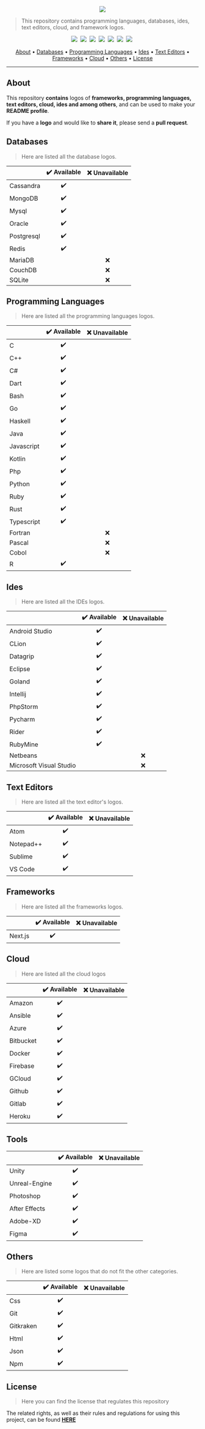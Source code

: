 <p align="center"> <img src="https://raw.githubusercontent.com/yurijserrano/LANGUAGES-TOOLS-LOGOS/master/Logos.png"/></p>

> This repository contains programming languages, databases, ides, text editors, cloud, and framework logos.

<p align="center">
  <a target="_blank" href="https://github.com/yurijserrano/LANGUAGES-TOOLS-LOGOS/tree/master/ides"><img src="https://img.shields.io/badge/IDES-orange?style=for-the-badge&color=e53935" /></a>&nbsp;
  <a target="_blank" href="https://github.com/yurijserrano/LANGUAGES-TOOLS-LOGOS/tree/master/databases"><img src="https://img.shields.io/badge/DATABASES-green?style=for-the-badge&color=2196F3" /></a>&nbsp;
  <a target="_blank"href="https://github.com/yurijserrano/LANGUAGES-TOOLS-LOGOS/tree/master/programming%20languages"><img src="https://img.shields.io/badge/PROGRAMMING%20LANGUAGES-orange?style=for-the-badge&color=00796B" /></a>&nbsp;
  <a target="_blank" href="https://github.com/yurijserrano/LANGUAGES-TOOLS-LOGOS/tree/master/text%20editors"><img src="https://img.shields.io/badge/TEXT%20EDITORS-orange?style=for-the-badge&color=4CAF50" /></a>&nbsp;
  <a target="_blank" href="https://github.com/yurijserrano/LANGUAGES-TOOLS-LOGOS/tree/master/frameworks"><img src="https://img.shields.io/badge/FRAMEWORKS-orange?style=for-the-badge&color=673AB7" /></a>&nbsp;
  <a target="_blank" href="https://github.com/yurijserrano/LANGUAGES-TOOLS-LOGOS/tree/master/cloud"><img src="https://img.shields.io/badge/CLOUD-orange?style=for-the-badge&color=283593" /></a>&nbsp;
  <a target="_blank" href="https://github.com/yurijserrano/LANGUAGES-TOOLS-LOGOS/tree/master/others"><img src="https://img.shields.io/badge/OTHERS-orange?style=for-the-badge&color=607D8B" /></a>&nbsp;
</p>

<p align="center">
  <a href="#about">About</a> •
  <a href="#databases">Databases</a> •
  <a href="#programming-languages">Programming Languages</a> •
  <a href="#ides">Ides</a> •
  <a href="#text-editors">Text Editors</a> •
  <a href="#frameworks">Frameworks</a> •
  <a href="#cloud">Cloud</a> •
  <a href="#others">Others</a> •
  <a href="#license">License</a>
</p>

---


## About

This repository **contains** logos of **frameworks, programming languages, text editors, cloud, ides and among others**, and can be used to make your **README profile**.

If you have a **logo** and would like to **share it**, please send a **pull request**.


## Databases

> Here are listed all the database logos.


|                            | ✔️  Available      | ❌ Unavailable  |
| -------------------------- | :----------------: | :-------------: |
| Cassandra          	     |         ✔️         |                 |
| MongoDB                    |         ✔️         |                 |
| Mysql        				 |         ✔️         |                 |
| Oracle 					 |         ✔️         |                 |
| Postgresql   				 |         ✔️         |                 |
| Redis  		  			 |         ✔️         |                 |
| MariaDB       			 |                    |        ❌       |
| CouchDB          			 |                    |        ❌       |
| SQLite   					 |                    |        ❌       |



## Programming Languages

> Here are listed all the programming languages logos.


|                            | ✔️  Available      | ❌ Unavailable  |
| -------------------------- | :----------------: | :-------------: |
| C         	     		 |         ✔️         |                 |
| C++                        |         ✔️         |                 |
| C#        				 |         ✔️         |                 |
| Dart					 	 |         ✔️         |                 |
| Bash   				     |         ✔️         |                 |
| Go  		  			     |         ✔️         |                 |
| Haskell       			 |         ✔️         |                 |
| Java          			 |         ✔️         |                 |
| Javascript   			     |         ✔️         |                 |
| Kotlin   			         |         ✔️         |                 |
| Php   			         |         ✔️         |                 |
| Python   			         |         ✔️         |                 |
| Ruby   			         |         ✔️         |                 |
| Rust   			         |         ✔️         |                 |
| Typescript   			     |         ✔️         |                 |
| Fortran   			     |                    |        ❌       |
| Pascal   			     	 |                    |        ❌       |
| Cobol   			     	 |                    |        ❌       |
| R   			     		 |           ✔️         |               |


## Ides

> Here are listed all the IDEs logos.

|                            | ✔️  Available      | ❌ Unavailable  |
| -------------------------- | :----------------: | :-------------: |
| Android Studio         	 |         ✔️         |                 |
| CLion                      |         ✔️         |                 |
| Datagrip        		     |         ✔️         |                 |
| Eclipse					 |         ✔️         |                 |
| Goland   				     |         ✔️         |                 |
| Intellij  		  	     |         ✔️         |                 |
| PhpStorm       			 |         ✔️         |                 |
| Pycharm          			 |         ✔️         |                 |
| Rider   			         |         ✔️         |                 |
| RubyMine   			     |         ✔️         |                 |
| Netbeans   			     |                    |        ❌       |
| Microsoft Visual Studio    |                    |        ❌       |


## Text Editors

> Here are listed all the text editor's logos.


|                            | ✔️  Available      | ❌ Unavailable  |
| -------------------------- | :----------------: | :-------------: |
| Atom         	 			 |         ✔️         |                 |
| Notepad++                  |         ✔️         |                 |
| Sublime        		     |         ✔️         |                 |
| VS Code					 |         ✔️         |                 |



## Frameworks

> Here are listed all the frameworks logos.


|                            | ✔️  Available      | ❌ Unavailable  |
| -------------------------- | :----------------: | :-------------: |
| Next.js         	 			 |        ✔️         |                 |




## Cloud

> Here are listed all the cloud logos


|                            | ✔️  Available      | ❌ Unavailable  |
| -------------------------- | :----------------: | :-------------: |
| Amazon         	 		 |         ✔️         |                 |
| Ansible                  	 |         ✔️         |                 |
| Azure        		     	 |         ✔️         |                 |
| Bitbucket					 |         ✔️         |                 |
| Docker					 |         ✔️         |                 |
| Firebase					 |         ✔️         |                 |
| GCloud					 |         ✔️         |                 |
| Github					 |         ✔️         |                 |
| Gitlab					 |         ✔️         |                 |
| Heroku					 |         ✔️         |                 |


## Tools

|                            | ✔️  Available      | ❌ Unavailable  |
| -------------------------- | :----------------: | :-------------: |
| Unity         	 			 |         ✔️         |                 |
| Unreal-Engine                  |         ✔️         |                 |
| Photoshop        		     |         ✔️         |                 |
| After Effects					 |         ✔️         |                 |
| Adobe-XD        		     |         ✔️         |                 |
| Figma					 |         ✔️         |                 |


## Others

> Here are listed some logos that do not fit the other categories.


|                            | ✔️  Available      | ❌ Unavailable  |
| -------------------------- | :----------------: | :-------------: |
| Css         	 			 |         ✔️         |                 |
| Git                  		 |         ✔️         |                 |
| Gitkraken        		     |         ✔️         |                 |
| Html					 	 |         ✔️         |                 |
| Json					 	 |         ✔️         |                 |
| Npm					 	 |         ✔️         |                 |


## License

> Here you can find the license that regulates this repository


The related rights, as well as their rules and regulations for using this project, can be found **[HERE](https://github.com/yurijserrano/LANGUAGES-TOOLS-LOGOS/blob/master/LICENSE.md)**